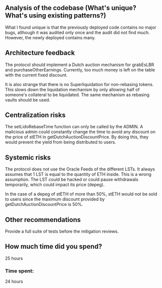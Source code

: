 ## Analysis of the codebase (What's unique? What's using existing patterns?)
What I found unique is that the previously deployed code contains no major bugs, although it was audited only once and the audit did not find much. However, the newly deployed contains many.

## Architecture feedback
The protocol should implement a Dutch auction mechanism for grabEsLBR and purchaseOtherEarnings. Currently, too much money is left on the table with the current fixed discount.

It is also strange that there is no Superliquidation for non-rebasing tokens. This slows down the liquidation mechanism by only allowing half of someone's collateral to be liquidated. The same mechanism as rebasing vaults should be used.

## Centralization risks
The setLidoRebaseTime function can only be called by the ADMIN. A malicious admin could constantly change the time to avoid any discount on the price of stETH in getDutchAuctionDiscountPrice. By doing this, they would prevent the yield from being distributed to users.

## Systemic risks
The protocol does not use the Oracle Feeds of the different LSTs. It always assumes that 1 LST is equal to the quantity of ETH inside. This is a wrong assumption. The LST could be hacked or could pause withdrawals temporarily, which could impact its price (depeg).

In the case of a depeg of stETH of more than 50%, stETH would not be sold to users since the maximum discount provided by getDutchAuctionDiscountPrice is 50%.

## Other recommendations
Provide a full suite of tests before the mitigation reviews.

## How much time did you spend?
25 hours

### Time spent:
24 hours